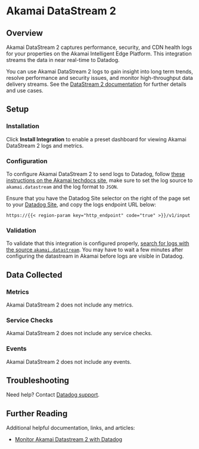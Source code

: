 # Akamai DataStream 2

## Overview

Akamai DataStream 2 captures performance, security, and CDN health logs for your properties on the Akamai Intelligent Edge Platform. This integration streams the data in near real-time to Datadog.

You can use Akamai DataStream 2 logs to gain insight into long term trends, resolve performance and security issues, and monitor high-throughput data delivery streams. See the [DataStream 2 documentation][6] for further details and use cases.

## Setup

### Installation

Click **Install Integration** to enable a preset dashboard for viewing Akamai DataStream 2 logs and metrics.

### Configuration

To configure Akamai DataStream 2 to send logs to Datadog, follow [these instructions on the
Akamai techdocs site][2], make sure to set the log source to `akamai.datastream` and the log format to `JSON`.

Ensure that you have the Datadog Site selector on the right of the page set to your [Datadog Site][4], and copy the logs endpoint URL below:  

`https://{{< region-param key="http_endpoint" code="true" >}}/v1/input`

### Validation

To validate that this integration is configured properly, [search for logs with the source `akamai.datastream`][3]. You may have to wait a few minutes after configuring the datastream in Akamai before logs are visible in Datadog.

## Data Collected

### Metrics

Akamai DataStream 2 does not include any metrics.

### Service Checks

Akamai DataStream 2 does not include any service checks.

### Events

Akamai DataStream 2 does not include any events.

## Troubleshooting

Need help? Contact [Datadog support][1].

## Further Reading

Additional helpful documentation, links, and articles:

- [Monitor Akamai Datastream 2 with Datadog][4]

[1]: https://docs.datadoghq.com/help/
[2]: https://techdocs.akamai.com/datastream2/docs/stream-datadog
[3]: https://app.datadoghq.com/logs?query=source%3Aakamai.datastream
[4]: https://www.datadoghq.com/blog/monitor-akamai-datastream2/
[5]: https://docs.datadoghq.com/getting_started/site/
[6]: https://techdocs.akamai.com/datastream2/docs
